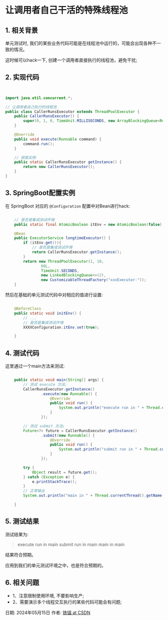 # 让调用者自己干活的特殊线程池

## 1. 相关背景

单元测试时, 我们的某些业务代码可能是在线程池中运行的，可能会出现各种不一致的情况。

这时候可以hack一下, 创建一个调用者直接执行的线程池，避免干扰;


## 2. 实现代码

```java


import java.util.concurrent.*;

// 让调用者自己执行的线程池
public class CallerRunsExecutor extends ThreadPoolExecutor {
    public CallerRunsExecutor() {
        super(0, 1, 0, TimeUnit.MILLISECONDS, new ArrayBlockingQueue<Runnable>(1));
    }

    @Override
    public void execute(Runnable command) {
        command.run();
    }

    // 获取实例
    public static CallerRunsExecutor getInstance() {
        return new CallerRunsExecutor();
    }
}

```

## 3. SpringBoot配置实例

在 SpringBoot 对应的 `@Configuration` 配置中对Bean进行hack:

```java

    // 是否是集成测试环境
    public static final AtomicBoolean itEnv = new AtomicBoolean(false);

    @Bean
    public ExecutorService longtimeExecutor() {
        if (itEnv.get()){
            // 是否是集成测试环境
            return CallerRunsExecutor.getInstance();
        }
        return new ThreadPoolExecutor(1, 10,
                60L,
                TimeUnit.SECONDS,
                new LinkedBlockingQueue<>(2),
                new CustomizableThreadFactory("xxxExecutor-"));
    }

```

然后在基础的单元测试代码中对相应的值进行设置:

```java

    @BeforeClass
    public static void initEnv() {
        // ...
        // 是否是集成测试环境
        XXXXConfiguration.itEnv.set(true);

    }
```




## 4. 测试代码

这里通过一个main方法来测试:

```java

    public static void main(String[] args) {
        // 测试 execute 方法;
        CallerRunsExecutor.getInstance()
                .execute(new Runnable() {
                    @Override
                    public void run() {
                        System.out.println("execute run in " + Thread.currentThread().getName());
                    }
                });

        // 测试 submit 方法;
        Future<?> future = CallerRunsExecutor.getInstance()
                .submit(new Runnable() {
                    @Override
                    public void run() {
                        System.out.println("submit run in " + Thread.currentThread().getName());
                    }
                });

        try {
            Object result = future.get();
        } catch (Exception e) {
            e.printStackTrace();
        }
        // 正常输出
        System.out.println("main in " + Thread.currentThread().getName());

    }

```

## 5. 测试结果

测试结果为:

> execute run in main
> submit run in main
> main in main

结果符合预期。

应用到我们的单元测试环境之中，也是符合预期的。


## 6. 相关问题

- 1、注意限制使用环境, 不要影响生产;
- 2、需要演示多个线程交互执行的某些代码可能会有问题;

日期: 2024年05月15日
作者: [铁锚 at CSDN](https://blog.csdn.net/renfufei)

